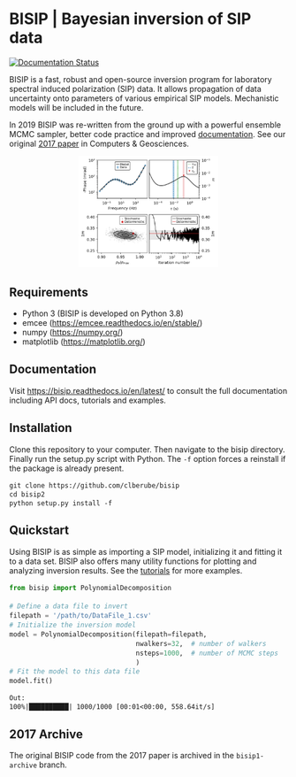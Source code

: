 # BISIP | Bayesian inversion of SIP data
[![Documentation Status](https://readthedocs.org/projects/bisip/badge/?version=latest)](https://bisip.readthedocs.io/en/latest/?badge=latest)

BISIP is a fast, robust and open-source inversion program for laboratory spectral induced polarization (SIP) data. It allows propagation of data uncertainty onto parameters of various empirical SIP models. Mechanistic models will be included in the future.

In 2019 BISIP was re-written from the ground up with a powerful ensemble MCMC sampler, better code practice and improved [documentation](https://bisip.readthedocs.io/en/latest/). See our original [2017 paper](https://doi.org/10.1016/j.cageo.2017.05.001) in Computers & Geosciences.

<p align="center">
  <img src="/figures/ExampleFit_K389369.png" width="50%">
</p>

## Requirements
- Python 3 (BISIP is developed on Python 3.8)  
- emcee (https://emcee.readthedocs.io/en/stable/)
- numpy (https://numpy.org/)
- matplotlib (https://matplotlib.org/)

## Documentation
Visit https://bisip.readthedocs.io/en/latest/ to consult the full documentation including API docs, tutorials and examples.

## Installation
Clone this repository to your computer. Then navigate to the bisip directory. Finally run the setup.py script with Python. The `-f` option forces a reinstall if the package is already present.

```
git clone https://github.com/clberube/bisip
cd bisip2
python setup.py install -f
```

## Quickstart
Using BISIP is as simple as importing a SIP model, initializing it and fitting it to a data set.
BISIP also offers many utility functions for plotting and analyzing inversion results. See the [tutorials](https://bisip.readthedocs.io/en/latest/tutorials/quickstart.html)
for more examples.

```python
from bisip import PolynomialDecomposition

# Define a data file to invert
filepath = '/path/to/DataFile_1.csv'
# Initialize the inversion model
model = PolynomialDecomposition(filepath=filepath,
                                nwalkers=32,  # number of walkers
                                nsteps=1000,  # number of MCMC steps
                                )
# Fit the model to this data file
model.fit()
```
```
Out:
100%|██████████| 1000/1000 [00:01<00:00, 558.64it/s]
```

## 2017 Archive
The original BISIP code from the 2017 paper is archived in the `bisip1-archive` branch.
